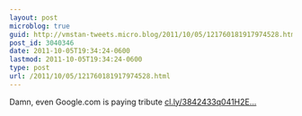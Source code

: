 ```yaml
---
layout: post
microblog: true
guid: http://vmstan-tweets.micro.blog/2011/10/05/121760181917974528.html
post_id: 3040346
date: 2011-10-05T19:34:24-0600
lastmod: 2011-10-05T19:34:24-0600
type: post
url: /2011/10/05/121760181917974528.html
---
```

Damn, even Google.com is paying tribute <a href="http://cl.ly/3842433q041H2E1Z001D">cl.ly/3842433q041H2E…</a>
